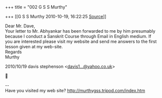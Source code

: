 +++
title = "002 G S S Murthy"

+++
[[G S S Murthy	2010-10-19, 16:22:25 [Source](https://groups.google.com/g/samskrita/c/foDAE7fQS9A)]]



Dear Mr. Dave,  
Your letter to Mr. Abhyankar has been forwarded to me by him presumably because I conduct a Sanskrit Course through Email in English medium. If you are interested please visit my website and send me answers to the first lesson given at my web-site.  
Regards  
Murthy  
  

2010/10/19 davis stephenson \<[davis1...@yahoo.co.uk]()\>



  
  
  
--  
Have you visited my web site? <http://murthygss.tripod.com/index.htm>  
  

